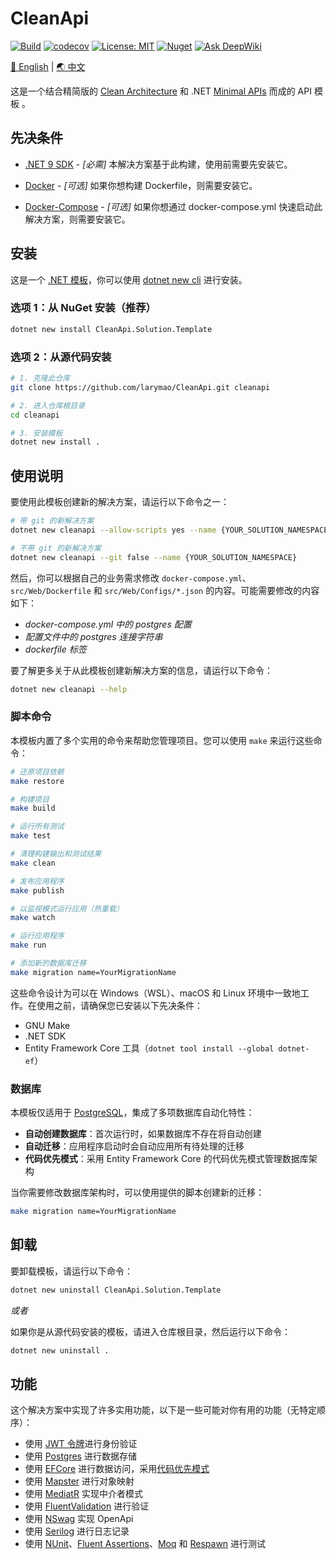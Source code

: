 # CleanApi

[![Build](https://github.com/larymao/CleanApi/actions/workflows/build.yml/badge.svg)](https://github.com/larymao/CleanApi/actions/workflows/build.yml)
[![codecov](https://codecov.io/gh/larymao/CleanApi/graph/badge.svg?token=6EEWCTPJK3)](https://codecov.io/gh/larymao/CleanApi)
[![License: MIT](https://img.shields.io/badge/License-MIT-yellow.svg)](https://github.com/larymao/cleanapi/blob/master/LICENSE) 
[![Nuget](https://img.shields.io/nuget/v/CleanApi.Solution.Template?color=0b7cbd)](https://www.nuget.org/packages/CleanApi.Solution.Template)
[![Ask DeepWiki](https://deepwiki.com/badge.svg)](https://deepwiki.com/larymao/CleanApi)

[🌟 English](README.md) | [🌏 中文](README_CN.md)

这是一个结合精简版的 [Clean Architecture](https://github.com/jasontaylordev/CleanArchitecture) 和 .NET [Minimal APIs](https://docs.microsoft.com/en-us/aspnet/core/fundamentals/minimal-apis) 而成的 API 模板 。

## 先决条件

- [.NET 9 SDK](https://dotnet.microsoft.com/download/dotnet/9.0) - *[必需]* 
本解决方案基于此构建，使用前需要先安装它。

- [Docker](https://www.docker.com/products/docker-desktop) - *[可选]* 
如果你想构建 Dockerfile，则需要安装它。

- [Docker-Compose](https://docs.docker.com/compose/install) - *[可选]* 
如果你想通过 docker-compose.yml 快速启动此解决方案，则需要安装它。

## 安装

这是一个 [.NET 模板](https://www.nuget.org/packages/CleanApi.Solution.Template)，你可以使用 [dotnet new cli](https://docs.microsoft.com/en-us/dotnet/core/tools/dotnet-new) 进行安装。

### 选项 1：从 NuGet 安装（推荐）

``` bash
dotnet new install CleanApi.Solution.Template
```

### 选项 2：从源代码安装

```bash
# 1. 克隆此仓库
git clone https://github.com/larymao/CleanApi.git cleanapi

# 2. 进入仓库根目录
cd cleanapi

# 3. 安装模板
dotnet new install .
```

## 使用说明

要使用此模板创建新的解决方案，请运行以下命令之一：

```bash
# 带 git 的新解决方案
dotnet new cleanapi --allow-scripts yes --name {YOUR_SOLUTION_NAMESPACE}

# 不带 git 的新解决方案
dotnet new cleanapi --git false --name {YOUR_SOLUTION_NAMESPACE}
```

然后，你可以根据自己的业务需求修改 `docker-compose.yml`、`src/Web/Dockerfile` 和 `src/Web/Configs/*.json` 的内容。可能需要修改的内容如下：

- *docker-compose.yml 中的 postgres 配置*
- *配置文件中的 postgres 连接字符串*
- *dockerfile 标签*

要了解更多关于从此模板创建新解决方案的信息，请运行以下命令：

```bash
dotnet new cleanapi --help
```

### 脚本命令

本模板内置了多个实用的命令来帮助您管理项目。您可以使用 `make` 来运行这些命令：

```bash
# 还原项目依赖
make restore

# 构建项目
make build

# 运行所有测试
make test

# 清理构建输出和测试结果
make clean

# 发布应用程序
make publish

# 以监视模式运行应用（热重载）
make watch

# 运行应用程序
make run

# 添加新的数据库迁移
make migration name=YourMigrationName
```

这些命令设计为可以在 Windows（WSL）、macOS 和 Linux 环境中一致地工作。在使用之前，请确保您已安装以下先决条件：

- GNU Make
- .NET SDK
- Entity Framework Core 工具（`dotnet tool install --global dotnet-ef`）

### 数据库

本模板仅适用于 [PostgreSQL](https://www.postgresql.org)，集成了多项数据库自动化特性：

- **自动创建数据库**：首次运行时，如果数据库不存在将自动创建
- **自动迁移**：应用程序启动时会自动应用所有待处理的迁移
- **代码优先模式**：采用 Entity Framework Core 的代码优先模式管理数据库架构

当你需要修改数据库架构时，可以使用提供的脚本创建新的迁移：

```bash
make migration name=YourMigrationName
```

## 卸载

要卸载模板，请运行以下命令：

```bash
dotnet new uninstall CleanApi.Solution.Template
```

*或者*

如果你是从源代码安装的模板，请进入仓库根目录，然后运行以下命令：

```bash
dotnet new uninstall .
```

## 功能

这个解决方案中实现了许多实用功能，以下是一些可能对你有用的功能（无特定顺序）：

- 使用 [JWT 令牌](https://jwt.io/introduction)进行身份验证
- 使用 [Postgres](https://github.com/postgres/postgres) 进行数据存储
- 使用 [EFCore](https://github.com/dotnet/efcore) 进行数据访问，采用[代码优先模式](https://learn.microsoft.com/en-us/ef/core/managing-schemas/migrations)
- 使用 [Mapster](https://github.com/MapsterMapper/Mapster) 进行对象映射
- 使用 [MediatR](https://github.com/jbogard/MediatR) 实现中介者模式
- 使用 [FluentValidation](https://github.com/FluentValidation/FluentValidation) 进行验证
- 使用 [NSwag](https://github.com/RicoSuter/NSwag) 实现 OpenApi
- 使用 [Serilog](https://github.com/serilog/serilog) 进行日志记录
- 使用 [NUnit](https://github.com/nunit/nunit)、[Fluent Assertions](https://github.com/fluentassertions/fluentassertions)、[Moq](https://github.com/devlooped/moq) 和 [Respawn](https://github.com/jbogard/Respawn) 进行测试

